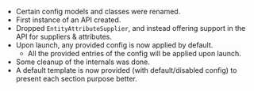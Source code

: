 - Certain config models and classes were renamed.
- First instance of an API created.
- Dropped `EntityAttributeSupplier`, and instead offering support in the API for suppliers & attributes.
- Upon launch, any provided config is now applied by default.
  - All the provided entries of the config will be applied upon launch.
- Some cleanup of the internals was done.
- A default template is now provided (with default/disabled config) to present each section purpose better.
